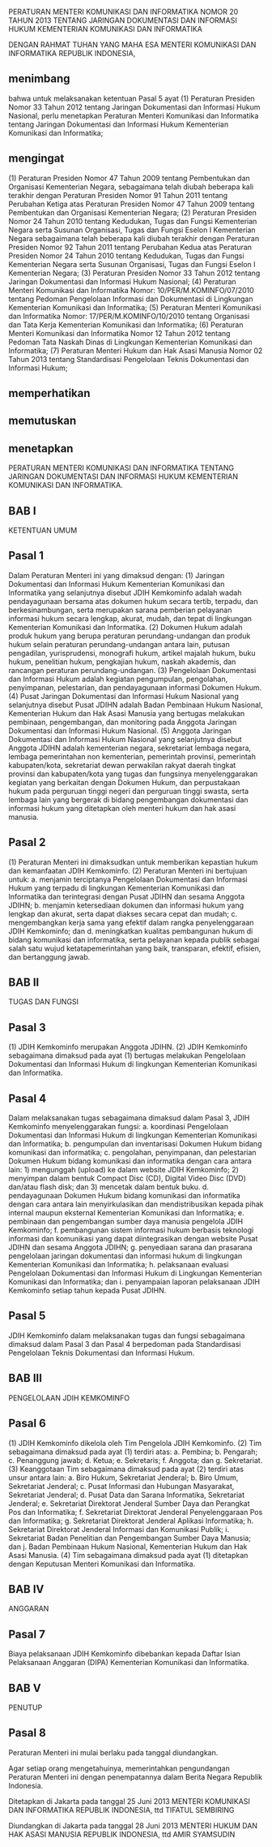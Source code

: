 PERATURAN MENTERI KOMUNIKASI DAN INFORMATIKA
NOMOR 20 TAHUN 2013
TENTANG
JARINGAN DOKUMENTASI DAN INFORMASI HUKUM KEMENTERIAN KOMUNIKASI DAN INFORMATIKA

DENGAN RAHMAT TUHAN YANG MAHA ESA
MENTERI KOMUNIKASI DAN INFORMATIKA REPUBLIK INDONESIA,

## menimbang
bahwa untuk melaksanakan ketentuan Pasal 5 ayat (1) Peraturan Presiden Nomor 33 Tahun 2012 tentang Jaringan Dokumentasi dan Informasi Hukum Nasional, perlu menetapkan Peraturan Menteri Komunikasi dan Informatika tentang Jaringan Dokumentasi dan Informasi Hukum Kementerian Komunikasi dan Informatika;

## mengingat
(1) Peraturan Presiden Nomor 47 Tahun 2009 tentang Pembentukan dan Organisasi Kementerian Negara, sebagaimana telah diubah beberapa kali terakhir dengan Peraturan Presiden Nomor 91 Tahun 2011 tentang Perubahan Ketiga atas Peraturan Presiden Nomor 47 Tahun 2009 tentang Pembentukan dan Organisasi Kementerian Negara;
(2) Peraturan Presiden Nomor 24 Tahun 2010 tentang Kedudukan, Tugas dan Fungsi Kementerian Negara serta Susunan Organisasi, Tugas dan Fungsi Eselon I Kementerian Negara sebagaimana telah beberapa kali diubah terakhir dengan Peraturan Presiden Nomor 92 Tahun 2011 tentang Perubahan Kedua atas Peraturan Presiden Nomor 24 Tahun 2010 tentang Kedudukan, Tugas dan Fungsi Kementerian Negara serta Susunan Organisasi, Tugas dan Fungsi Eselon I Kementerian Negara;
(3) Peraturan Presiden Nomor 33 Tahun 2012 tentang Jaringan Dokumentasi dan Informasi Hukum Nasional;
(4) Peraturan Menteri Komunikasi dan Informatika Nomor: 10/PER/M.KOMINFO/07/2010 tentang Pedoman Pengelolaan Informasi dan Dokumentasi di Lingkungan Kementerian Komunikasi dan Informatika;
(5) Peraturan Menteri Komunikasi dan Informatika Nomor: 17/PER/M.KOMINFO/10/2010 tentang Organisasi dan Tata Kerja Kementerian Komunikasi dan Informatika;
(6) Peraturan Menteri Komunikasi dan Informatika Nomor 12 Tahun 2012 tentang Pedoman Tata Naskah Dinas di Lingkungan Kementerian Komunikasi dan Informatika;
(7) Peraturan Menteri Hukum dan Hak Asasi Manusia Nomor 02 Tahun 2013 tentang Standardisasi Pengelolaan Teknis Dokumentasi dan Informasi Hukum;

## memperhatikan

## memutuskan

## menetapkan
PERATURAN MENTERI KOMUNIKASI DAN INFORMATIKA TENTANG JARINGAN DOKUMENTASI DAN INFORMASI HUKUM KEMENTERIAN KOMUNIKASI DAN INFORMATIKA.

## BAB I
KETENTUAN UMUM

## Pasal 1
Dalam Peraturan Menteri ini yang dimaksud dengan:
(1) Jaringan Dokumentasi dan Informasi Hukum Kementerian Komunikasi dan Informatika yang selanjutnya disebut JDIH Kemkominfo adalah wadah pendayagunaan bersama atas dokumen hukum secara tertib, terpadu, dan berkesinambungan, serta merupakan sarana pemberian pelayanan informasi hukum secara lengkap, akurat, mudah, dan tepat di lingkungan Kementerian Komunikasi dan Informatika.
(2) Dokumen Hukum adalah produk hukum yang berupa peraturan perundang-undangan dan produk hukum selain peraturan perundang-undangan antara lain, putusan pengadilan, yurisprudensi, monografi hukum, artikel majalah hukum, buku hukum, penelitian hukum, pengkajian hukum, naskah akademis, dan rancangan peraturan perundang-undangan.
(3) Pengelolaan Dokumentasi dan Informasi Hukum adalah kegiatan pengumpulan, pengolahan, penyimpanan, pelestarian, dan pendayagunaan informasi Dokumen Hukum.
(4) Pusat Jaringan Dokumentasi dan Informasi Hukum Nasional yang selanjutnya disebut Pusat JDIHN adalah Badan Pembinaan Hukum Nasional, Kementerian Hukum dan Hak Asasi Manusia yang bertugas melakukan pembinaan, pengembangan, dan monitoring pada Anggota Jaringan Dokumentasi dan Informasi Hukum Nasional.
(5) Anggota Jaringan Dokumentasi dan Informasi Hukum Nasional yang selanjutnya disebut Anggota JDIHN adalah kementerian negara, sekretariat lembaga negara, lembaga pemerintahan non kementerian, pemerintah provinsi, pemerintah kabupaten/kota, sekretariat dewan perwakilan rakyat daerah tingkat provinsi dan kabupaten/kota yang tugas dan fungsinya menyelenggarakan kegiatan yang berkaitan dengan Dokumen Hukum, dan perpustakaan hukum pada perguruan tinggi negeri dan perguruan tinggi swasta, serta lembaga lain yang bergerak di bidang pengembangan dokumentasi dan informasi hukum yang ditetapkan oleh menteri hukum dan hak asasi manusia.

## Pasal 2
(1) Peraturan Menteri ini dimaksudkan untuk memberikan kepastian hukum dan kemanfaatan JDIH Kemkominfo.
(2) Peraturan Menteri ini bertujuan untuk:
	a. menjamin terciptanya Pengelolaan Dokumentasi dan Informasi Hukum yang terpadu di lingkungan Kementerian Komunikasi dan Informatika dan terintegrasi dengan Pusat JDIHN dan sesama Anggota JDIHN;
	b. menjamin ketersediaan dokumen dan informasi hukum yang lengkap dan akurat, serta dapat diakses secara cepat dan mudah;
	c. mengembangkan kerja sama yang efektif dalam rangka penyelenggaraan JDIH Kemkominfo; dan
	d. meningkatkan kualitas pembangunan hukum di bidang komunikasi dan informatika, serta pelayanan kepada publik sebagai salah satu wujud ketatapemerintahan yang baik, transparan, efektif, efisien, dan bertanggung jawab.

## BAB II
TUGAS DAN FUNGSI

## Pasal 3
(1) JDIH Kemkominfo merupakan Anggota JDIHN.
(2) JDIH Kemkominfo sebagaimana dimaksud pada ayat (1) bertugas melakukan Pengelolaan Dokumentasi dan Informasi Hukum di lingkungan Kementerian Komunikasi dan Informatika.

## Pasal 4
Dalam melaksanakan tugas sebagaimana dimaksud dalam Pasal 3, JDIH Kemkominfo menyelenggarakan fungsi:
a. koordinasi Pengelolaan Dokumentasi dan Informasi Hukum di lingkungan Kementerian Komunikasi dan Informatika;
b. pengumpulan dan inventarisasi Dokumen Hukum bidang komunikasi dan informatika;
c. pengolahan, penyimpanan, dan pelestarian Dokumen Hukum bidang komunikasi dan informatika dengan cara antara lain:
	1) mengunggah (upload) ke dalam website JDIH Kemkominfo;
	2) menyimpan dalam bentuk Compact Disc (CD), Digital Video Disc (DVD) dan/atau flash disk; dan
	3) mencetak dalam bentuk buku.
d. pendayagunaan Dokumen Hukum bidang komunikasi dan informatika dengan cara antara lain menyirkulasikan dan mendistribusikan kepada pihak internal maupun eksternal Kementerian Komunikasi dan Informatika;
e. pembinaan dan pengembangan sumber daya manusia pengelola JDIH Kemkominfo;
f. pembangunan sistem informasi hukum berbasis teknologi informasi dan komunikasi yang dapat diintegrasikan dengan website Pusat JDIHN dan sesama Anggota JDIHN;
g. penyediaan sarana dan prasarana pengelolaan jaringan dokumentasi dan informasi hukum di lingkungan Kementerian Komunikasi dan Informatika;
h. pelaksanaan evaluasi Pengelolaan Dokumentasi dan Informasi Hukum di Lingkungan Kementerian Komunikasi dan Informatika; dan
i. penyampaian laporan pelaksanaan JDIH Kemkominfo setiap tahun kepada Pusat JDIHN.

## Pasal 5
JDIH Kemkominfo dalam melaksanakan tugas dan fungsi sebagaimana dimaksud dalam Pasal 3 dan Pasal 4 berpedoman pada Standardisasi Pengelolaan Teknis Dokumentasi dan Informasi Hukum.

## BAB III
PENGELOLAAN JDIH KEMKOMINFO

## Pasal 6
(1) JDIH Kemkominfo dikelola oleh Tim Pengelola JDIH Kemkominfo.
(2) Tim sebagaimana dimaksud pada ayat (1) terdiri atas:
	a. Pembina;
	b. Pengarah;
	c. Penanggung jawab;
	d. Ketua;
	e. Sekretaris;
	f. Anggota; dan
	g. Sekretariat.
(3) Keanggotaan Tim sebagaimana dimaksud pada ayat (2) terdiri atas unsur antara lain:
	a. Biro Hukum, Sekretariat Jenderal;
	b. Biro Umum, Sekretariat Jenderal;
	c. Pusat Informasi dan Hubungan Masyarakat, Sekretariat Jenderal;
	d. Pusat Data dan Sarana Informatika, Sekretariat Jenderal;
	e. Sekretariat Direktorat Jenderal Sumber Daya dan Perangkat Pos dan Informatika;
	f. Sekretariat Direktorat Jenderal Penyelenggaraan Pos dan Informatika;
	g. Sekretariat Direktorat Jenderal Aplikasi Informatika;
	h. Sekretariat Direktorat Jenderal Informasi dan Komunikasi Publik;
	i. Sekretariat Badan Penelitian dan Pengembangan Sumber Daya Manusia; dan
	j. Badan Pembinaan Hukum Nasional, Kementerian Hukum dan Hak Asasi Manusia.
(4) Tim sebagaimana dimaksud pada ayat (1) ditetapkan dengan Keputusan Menteri Komunikasi dan Informatika.

## BAB IV
ANGGARAN

## Pasal 7
Biaya pelaksanaan JDIH Kemkominfo dibebankan kepada Daftar Isian Pelaksanaan Anggaran (DIPA) Kementerian Komunikasi dan Informatika.

## BAB V
PENUTUP

## Pasal 8
Peraturan Menteri ini mulai berlaku pada tanggal diundangkan.

Agar setiap orang mengetahuinya, memerintahkan pengundangan Peraturan Menteri ini dengan penempatannya dalam Berita Negara Republik Indonesia.

Ditetapkan di Jakarta
pada tanggal 25 Juni 2013
MENTERI KOMUNIKASI DAN INFORMATIKA REPUBLIK INDONESIA,
ttd
TIFATUL SEMBIRING

Diundangkan di Jakarta
pada tanggal 28 Juni 2013
MENTERI HUKUM DAN HAK ASASI MANUSIA REPUBLIK INDONESIA,
ttd
AMIR SYAMSUDIN